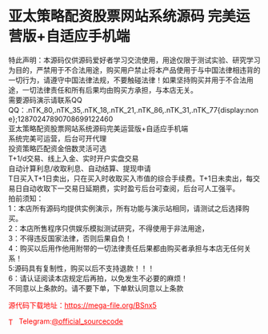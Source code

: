 # 亚太策略配资股票网站系统源码 完美运营版+自适应手机端

特此声明：本源码仅供源码爱好者学习交流使用，用途仅限于测试实验、研究学习为目的，严禁用于不合法用途，购买用户禁止将本产品使用于与中国法律相违背的一切行为，请遵守中国法律法规，不要触碰法律！如果坚持购买并用于不合法用途，一切法律责任和所有后果均由购买方承担，与本店无关。<br>需要源码演示请联系QQ QQ：.nTK_80,.nTK_35,.nTK_18,.nTK_21,.nTK_86,.nTK_31,.nTK_77{display:none};12870247890708699122460<br>亚太策略配资股票网站系统源码完美运营版+自适应手机端<br>系统完美可运营，后台可开代理<br>投资策略匹配资金倍数灵活可选<br>T+1/d交易、线上入金、实时开户实盘交易<br>自动计算利息/收取利息、自动结算、提现申请<br>T日买入T+1日卖出，只在买入时收取买入市值的综合手续费。T+1日未卖出，每交易日自动收取下一交易日延期费，实时盈亏后台可查阅，后台可人工强平。<br>拍前须知：<br>1：本店所有源码均提供实例演示，所有功能与演示站相同，请测试之后选择购买。<br>2：本店所售程序只供娱乐模拟测试研究，不得使用于非法用途，<br>3：不得违反国家法律，否则后果自负！<br>4：购买以后用作他用附带的一切法律责任后果都由购买者承担与本店无任何关系！<br>5:源码具有复制性，购买以后不支持退款！！！<br>6：请认证阅读本店规定后再拍，以免发生不必要的麻烦！<br>不同意以上条款的。请不要下单，下单默认同意以上条款<br>


<p style="color: red;">源代码下载地址：<a href="https://mega-file.org/BSnx5" style="color: red;">https://mega-file.org/BSnx5</a></p><p style="color: red;"><img src="https://cdn-icons-png.flaticon.com/512/2111/2111646.png" alt="Telegram Icon" style="width: 16px; vertical-align: middle; margin-right: 5px;">Telegram:<a href="https://t.me/official_sourcecode" style="color: red;">@official_sourcecode</a></p>